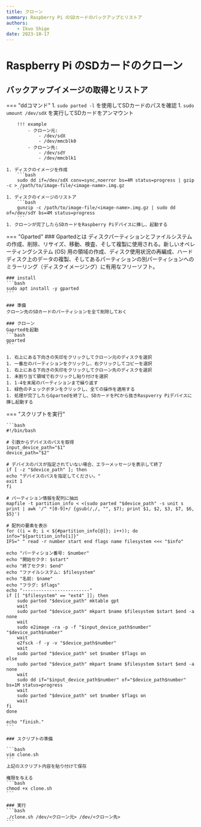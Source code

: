 ```yaml
---
title: クローン
summary: Raspberry Pi のSDカードのバックアップとリストア
authors:
    - Ikuo Shige
date: 2023-10-17
---
```


# Raspberry Pi のSDカードのクローン

## バックアップイメージの取得とリストア

=== "ddコマンド"
    1. `sudo parted -l` を使用してSDカードのパスを確認
    1. `sudo umount /dev/sdX` を実行してSDカードをアンマウント

        !!! example
            - クローン元: 
                - /dev/sdX
                - /dev/mmcblk0
            - クローン先: 
                - /dev/sdY
                - /dev/mmcblk1

    1. ディスクのイメージを作成
        ```bash
        sudo dd if=/dev/sdX conv=sync,noerror bs=4M status=progress | gzip -c > /path/to/image-file/<image-name>.img.gz
        ```
    1. ディスクのイメージのリストア
        ```bash
        gunzip -c /path/to/image-file/<image-name>.img.gz | sudo dd of=/dev/sdY bs=4M status=progress
        ```
    1. クローンが完了したらSDカードをRaspberry Piデバイスに挿し、起動する

=== "Gparted"
    ### Gpartedとは
    ディスクパーティションとファイルシステムの作成、削除、リサイズ、移動、検査、そして複製に使用される。新しいオペレーティングシステム (OS) 用の領域の作成、ディスク使用状況の再編成、ハードディスク上のデータの複製、そしてあるパーティションの別パーティションへのミラーリング（ディスクイメージング）に有用なフリーソフト。

    ### install
    ```bash
    sudo apt install -y gparted
    ```

    ### 準備
    クローン先のSDカードのパーティションを全て削除しておく

    ### クローン
    Gaprtedを起動
    ```bash
    gparted
    ```

    1. 右上にある下向きの矢印をクリックしてクローン元のディスクを選択
    1. 一番左のパーティションをクリックし、右クリックしてコピーを選択
    1. 右上にある下向きの矢印をクリックしてクローン先のディスクを選択
    1. 未割り当て領域で右クリックし貼り付けを選択
    1. 1-4を末尾のパーティションまで繰り返す
    1. 緑色のチェックボタンをクリックし、全ての操作を適用する
    1. 処理が完了したらGpartedを終了し、SDカードをPCから抜きRaspverry Piデバイスに挿し起動する

=== "スクリプトを実行"

    ```bash
    #!/bin/bash

    # 引数からデバイスのパスを取得
    input_device_path="$1"
    device_path="$2"

    # デバイスのパスが指定されていない場合、エラーメッセージを表示して終了
    if [ -z "$device_path" ]; then
    echo "デバイスのパスを指定してください。"
    exit 1
    fi

    # パーティション情報を配列に抽出
    mapfile -t partition_info < <(sudo parted "$device_path" -s unit s print | awk '/^ *[0-9]+/ {gsub(/,/, "", $7); print $1, $2, $3, $7, $6, $5}')

    # 配列の要素を表示
    for ((i = 0; i < ${#partition_info[@]}; i++)); do
    info="${partition_info[i]}"
    IFS=" " read -r number start end flags name filesystem <<< "$info"

    echo "パーティション番号: $number"
    echo "開始セクタ: $start"
    echo "終了セクタ: $end"
    echo "ファイルシステム: $filesystem"
    echo "名前: $name"
    echo "フラグ: $flags"
    echo "-------------------------"
    if [[ "$filesystem" == "ext4" ]]; then
        sudo parted "$device_path" mktable gpt
        wait
        sudo parted "$device_path" mkpart $name $filesystem $start $end -a none
        wait
        sudo e2image -ra -p -f "$input_device_path$number" "$device_path$number"
        wait
        e2fsck -f -y -v "$device_path$number"
        wait
        sudo parted "$device_path" set $number $flags on
    else
        sudo parted "$device_path" mkpart $name $filesystem $start $end -a none
        wait
        sudo dd if="$input_device_path$number" of="$device_path$number" bs=1M status=progress
        wait
        sudo parted "$device_path" set $number $flags on
        wait
    fi
    done

    echo "finish."
    ```

    ### スクリプトの準備

    ```bash
    vim clone.sh
    ```
    上記のスクリプト内容を貼り付けて保存

    権限を与える
    ```bash
    chmod +x clone.sh
    ```

    ### 実行
    ```bash
    ./clone.sh /dev/<クローン元> /dev/<クローン先>
    ```

